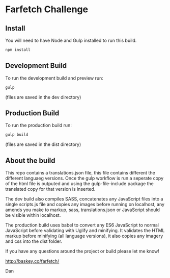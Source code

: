 # Farfetch Challenge

## Install
You will need to have Node and Gulp installed to run this build.
```sh
npm install
```
## Development Build
To run the development build and preview run:

```sh
gulp
```

(files are saved in the dev directory)

## Production Build
To run the production build run:
```sh
gulp build
```
(files are saved in the dist directory)

## About the build

This repo contains a translations.json file, this file contains different the different languaeg versions. Once the gulp workflow is run a seperate copy of the html file is outputed and using the gulp-file-include package the translated copy for that version is inserted.

The dev build also compiles SASS, concatenates any JavaScript files into a single scripts.js file and copies any images before running on localhost, any amends you make to markup, sass, translations.json or JavaScript should be visible within localhost.

The production build uses babel to convert any ES6 JavaScript to normal JavaScript before validating with Uglify and minifying. It validates the HTML markup before minifying (all language versions), it also copies any imagery and css into the dist folder.

If you have any questions around the project or build please let me know!

http://baskey.co/farfetch/

Dan
